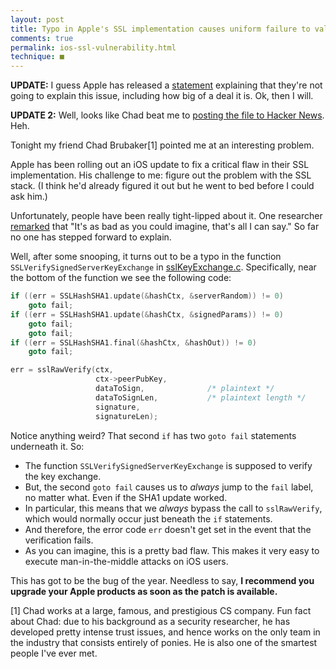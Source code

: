 ```yaml
---
layout: post
title: Typo in Apple's SSL implementation causes uniform failure to validate key exchanges
comments: true
permalink: ios-ssl-vulnerability.html
technique: ■
---
```



**UPDATE:** I guess Apple has released a [statement](http://support.apple.com/kb/HT6147) explaining that they're not going to explain this issue, including how big of a deal it is. Ok, then I will.

**UPDATE 2:** Well, looks like Chad beat me to [posting the file to Hacker News](https://news.ycombinator.com/item?id=7281378). Heh.


Tonight my friend Chad Brubaker[1] pointed me at an interesting problem.

Apple has been rolling out an iOS update to fix a critical flaw in their SSL implementation. His challenge to me: figure out the problem with the SSL stack. (I think he'd already figured it out but he went to bed before I could ask him.)

Unfortunately, people have been really tight-lipped about it. One researcher [remarked](http://www.reuters.com/article/2014/02/22/apple-flaw-idUSL2N0LR07920140222) that "It's as bad as you could imagine, that's all I can say." So far no one has stepped forward to explain.

Well, after some snooping, it turns out to be a typo in the function `SSLVerifySignedServerKeyExchange` in [sslKeyExchange.c](http://opensource.apple.com/source/Security/Security-55471/libsecurity_ssl/lib/sslKeyExchange.c?txt). Specifically, near the bottom of the function we see the following code:

```c
if ((err = SSLHashSHA1.update(&hashCtx, &serverRandom)) != 0)
    goto fail;
if ((err = SSLHashSHA1.update(&hashCtx, &signedParams)) != 0)
    goto fail;
    goto fail;
if ((err = SSLHashSHA1.final(&hashCtx, &hashOut)) != 0)
    goto fail;

err = sslRawVerify(ctx,
                   ctx->peerPubKey,
                   dataToSign,				/* plaintext */
                   dataToSignLen,			/* plaintext length */
                   signature,
                   signatureLen);
```

Notice anything weird? That second `if` has two `goto fail` statements underneath it. So:

* The function `SSLVerifySignedServerKeyExchange` is supposed to verify the key exchange.
* But, the second `goto fail` causes us to *always* jump to the `fail` label, no matter what. Even if the SHA1 update worked.
* In particular, this means that we *always* bypass the call to `sslRawVerify`, which would normally occur just beneath the `if` statements.
* And therefore, the error code `err` doesn't get set in the event that the verification fails.
* As you can imagine, this is a pretty bad flaw. This makes it very easy to execute man-in-the-middle attacks on iOS users.

This has got to be the bug of the year. Needless to say, **I recommend you upgrade your Apple products as soon as the patch is available.**


[1] Chad works at a large, famous, and prestigious CS company. Fun fact about Chad: due to his background as a security researcher, he has developed pretty intense trust issues, and hence works on the only team in the industry that consists entirely of ponies. He is also one of the smartest people I've ever met.